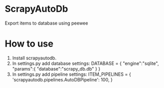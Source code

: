 ScrapyAutoDb
===========================

Export items to database using peewee

How to use
===========================
1. Install scrapyautodb.
2. In settings.py add database settings:
    DATABASE = {
        "engine":"sqlite",
        "params":{
            "database":"scrapy_db.db"
        }
    }
3. In settings.py add pipeline settings:
    ITEM_PIPELINES = {
        'scrapyautodb.pipelines.AutoDBPipeline': 100,
    }

